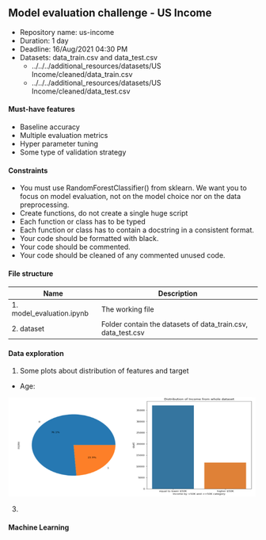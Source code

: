 ## Model evaluation challenge - US Income
  + Repository name: us-income
  + Duration: 1 day
  + Deadline: 16/Aug/2021 04:30 PM
  + Datasets:  data_train.csv and data_test.csv 
    - ../../../additional_resources/datasets/US Income/cleaned/data_train.csv
    - ../../../additional_resources/datasets/US Income/cleaned/data_test.csv 
#### Must-have features
  + Baseline accuracy
  + Multiple evaluation metrics
  + Hyper parameter tuning
  + Some type of validation strategy

#### Constraints
  + You must use RandomForestClassifier() from sklearn. We want you to focus on model evaluation, not on the model choice nor on the data preprocessing.
  + Create functions, do not create a single huge script
  + Each function or class has to be typed
  + Each function or class has to contain a docstring in a consistent format.
  + Your code should be formatted with black.
  + Your code should be commented.
  + Your code should be cleaned of any commented unused code.

#### File structure
  | Name       | Description                                                                             |
|----------------|---------------------------------------------------------------------------------------|
| 1. model_evaluation.ipynb | The working file                                      |
| 2. dataset | Folder contain the datasets of data_train.csv, data_test.csv                                     |


#### Data exploration

1. Some plots about distribution of features and target
  + Age:

<img src = "visuals/income_distribution.png" width = "500" height = "200">


3. 

#### Machine Learning

